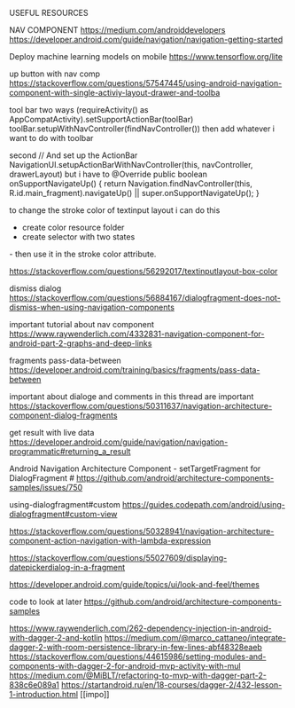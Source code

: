 USEFUL RESOURCES

NAV COMPONENT
https://medium.com/androiddevelopers
https://developer.android.com/guide/navigation/navigation-getting-started


Deploy machine learning models on mobile
https://www.tensorflow.org/lite


up button with nav comp
https://stackoverflow.com/questions/57547445/using-android-navigation-component-with-single-activiy-layout-drawer-and-toolba

tool bar two ways
 (requireActivity() as AppCompatActivity).setSupportActionBar(toolBar)
 toolBar.setupWithNavController(findNavController())
 then add whatever i want to do with toolbar

second
 // And set up the ActionBar
   NavigationUI.setupActionBarWithNavController(this, navController, drawerLayout)
 but i have to
 @Override
 public boolean onSupportNavigateUp() {
     return Navigation.findNavController(this, R.id.main_fragment).navigateUp()
             || super.onSupportNavigateUp();
 }



 to change the stroke color of textinput layout i can do this
 - create color resource folder
 - create selector with two states
 <selector xmlns:android="http://schemas.android.com/apk/res/android">
     <item android:color="@color/textBlue" android:state_focused="true" />
     <item android:color="@color/textBlue" android:state_focused="false" />
 </selector>
 - then use it in the stroke color attribute.

 https://stackoverflow.com/questions/56292017/textinputlayout-box-color



dismiss dialog
https://stackoverflow.com/questions/56884167/dialogfragment-does-not-dismiss-when-using-navigation-components

important tutorial about nav component
https://www.raywenderlich.com/4332831-navigation-component-for-android-part-2-graphs-and-deep-links

fragments pass-data-between
https://developer.android.com/training/basics/fragments/pass-data-between

important about dialoge and comments in this thread are important
https://stackoverflow.com/questions/50311637/navigation-architecture-component-dialog-fragments


get result with live data
https://developer.android.com/guide/navigation/navigation-programmatic#returning_a_result


Android Navigation Architecture Component - setTargetFragment for DialogFragment #
https://github.com/android/architecture-components-samples/issues/750


using-dialogfragment#custom
https://guides.codepath.com/android/using-dialogfragment#custom-view


https://stackoverflow.com/questions/50328941/navigation-architecture-component-action-navigation-with-lambda-expression


https://stackoverflow.com/questions/55027609/displaying-datepickerdialog-in-a-fragment


https://developer.android.com/guide/topics/ui/look-and-feel/themes


code to look at later
https://github.com/android/architecture-components-samples


https://www.raywenderlich.com/262-dependency-injection-in-android-with-dagger-2-and-kotlin
https://medium.com/@marco_cattaneo/integrate-dagger-2-with-room-persistence-library-in-few-lines-abf48328eaeb
https://stackoverflow.com/questions/44615986/setting-modules-and-components-with-dagger-2-for-android-mvp-activity-with-mul
https://medium.com/@MiBLT/refactoring-to-mvp-with-dagger-part-2-838c6e089a1
https://startandroid.ru/en/18-courses/dagger-2/432-lesson-1-introduction.html [[impo]]